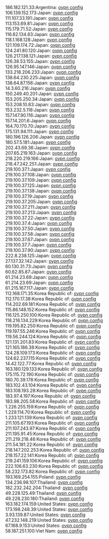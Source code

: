 186.182.121.33:Argentina: [ovpn config](vpn/186_182_121_33.ovpn)  
106.139.152.173:Japan: [ovpn config](vpn/106_139_152_173.ovpn)  
111.107.33.191:Japan: [ovpn config](vpn/111_107_33_191.ovpn)  
113.153.69.81:Japan: [ovpn config](vpn/113_153_69_81.ovpn)  
115.179.71.52:Japan: [ovpn config](vpn/115_179_71_52.ovpn)  
116.82.134.83:Japan: [ovpn config](vpn/116_82_134_83.ovpn)  
118.1.168.128:Japan: [ovpn config](vpn/118_1_168_128.ovpn)  
121.109.174.72:Japan: [ovpn config](vpn/121_109_174_72.ovpn)  
124.241.80.120:Japan: [ovpn config](vpn/124_241_80_120.ovpn)  
126.217.138.121:Japan: [ovpn config](vpn/126_217_138_121.ovpn)  
126.38.53.155:Japan: [ovpn config](vpn/126_38_53_155.ovpn)  
126.95.147.146:Japan: [ovpn config](vpn/126_95_147_146.ovpn)  
133.218.206.233:Japan: [ovpn config](vpn/133_218_206_233.ovpn)  
138.64.230.225:Japan: [ovpn config](vpn/138_64_230_225.ovpn)  
138.64.87.156:Japan: [ovpn config](vpn/138_64_87_156.ovpn)  
14.3.60.216:Japan: [ovpn config](vpn/14_3_60_216.ovpn)  
150.249.40.201:Japan: [ovpn config](vpn/150_249_40_201.ovpn)  
153.205.250.34:Japan: [ovpn config](vpn/153_205_250_34.ovpn)  
153.208.10.83:Japan: [ovpn config](vpn/153_208_10_83.ovpn)  
153.232.5.118:Japan: [ovpn config](vpn/153_232_5_118.ovpn)  
157.147.90.116:Japan: [ovpn config](vpn/157_147_90_116.ovpn)  
157.14.201.6:Japan: [ovpn config](vpn/157_14_201_6.ovpn)  
164.70.170.70:Japan: [ovpn config](vpn/164_70_170_70.ovpn)  
175.131.94.111:Japan: [ovpn config](vpn/175_131_94_111.ovpn)  
180.196.126.206:Japan: [ovpn config](vpn/180_196_126_206.ovpn)  
180.57.5.181:Japan: [ovpn config](vpn/180_57_5_181.ovpn)  
202.43.69.36:Japan: [ovpn config](vpn/202_43_69_36.ovpn)  
207.65.219.163:Japan: [ovpn config](vpn/207_65_219_163.ovpn)  
218.220.219.166:Japan: [ovpn config](vpn/218_220_219_166.ovpn)  
218.47.242.251:Japan: [ovpn config](vpn/218_47_242_251.ovpn)  
219.100.37.1:Japan: [ovpn config](vpn/219_100_37_1.ovpn)  
219.100.37.108:Japan: [ovpn config](vpn/219_100_37_108.ovpn)  
219.100.37.109:Japan: [ovpn config](vpn/219_100_37_109.ovpn)  
219.100.37.125:Japan: [ovpn config](vpn/219_100_37_125.ovpn)  
219.100.37.138:Japan: [ovpn config](vpn/219_100_37_138.ovpn)  
219.100.37.19:Japan: [ovpn config](vpn/219_100_37_19.ovpn)  
219.100.37.205:Japan: [ovpn config](vpn/219_100_37_205.ovpn)  
219.100.37.211:Japan: [ovpn config](vpn/219_100_37_211.ovpn)  
219.100.37.213:Japan: [ovpn config](vpn/219_100_37_213.ovpn)  
219.100.37.22:Japan: [ovpn config](vpn/219_100_37_22.ovpn)  
219.100.37.4:Japan: [ovpn config](vpn/219_100_37_4.ovpn)  
219.100.37.50:Japan: [ovpn config](vpn/219_100_37_50.ovpn)  
219.100.37.58:Japan: [ovpn config](vpn/219_100_37_58.ovpn)  
219.100.37.67:Japan: [ovpn config](vpn/219_100_37_67.ovpn)  
219.100.37.7:Japan: [ovpn config](vpn/219_100_37_7.ovpn)  
219.100.37.90:Japan: [ovpn config](vpn/219_100_37_90.ovpn)  
222.8.238.125:Japan: [ovpn config](vpn/222_8_238_125.ovpn)  
27.137.32.142:Japan: [ovpn config](vpn/27_137_32_142.ovpn)  
60.130.31.73:Japan: [ovpn config](vpn/60_130_31_73.ovpn)  
60.62.85.87:Japan: [ovpn config](vpn/60_62_85_87.ovpn)  
61.214.23.69:Japan: [ovpn config](vpn/61_214_23_69.ovpn)  
61.214.23.69:Japan: [ovpn config](vpn/61_214_23_69.ovpn)  
61.215.167.117:Japan: [ovpn config](vpn/61_215_167_117.ovpn)  
112.168.171.35:Korea Republic of: [ovpn config](vpn/112_168_171_35.ovpn)  
112.170.17.38:Korea Republic of: [ovpn config](vpn/112_170_17_38.ovpn)  
114.202.69.181:Korea Republic of: [ovpn config](vpn/114_202_69_181.ovpn)  
115.86.148.152:Korea Republic of: [ovpn config](vpn/115_86_148_152.ovpn)  
116.125.250.100:Korea Republic of: [ovpn config](vpn/116_125_250_100.ovpn)  
118.216.134.229:Korea Republic of: [ovpn config](vpn/118_216_134_229.ovpn)  
119.195.82.250:Korea Republic of: [ovpn config](vpn/119_195_82_250.ovpn)  
119.197.55.246:Korea Republic of: [ovpn config](vpn/119_197_55_246.ovpn)  
119.56.244.124:Korea Republic of: [ovpn config](vpn/119_56_244_124.ovpn)  
121.131.201.83:Korea Republic of: [ovpn config](vpn/121_131_201_83.ovpn)  
121.165.186.38:Korea Republic of: [ovpn config](vpn/121_165_186_38.ovpn)  
124.28.109.173:Korea Republic of: [ovpn config](vpn/124_28_109_173.ovpn)  
124.62.237.115:Korea Republic of: [ovpn config](vpn/124_62_237_115.ovpn)  
14.42.122.77:Korea Republic of: [ovpn config](vpn/14_42_122_77.ovpn)  
163.180.129.133:Korea Republic of: [ovpn config](vpn/163_180_129_133.ovpn)  
175.115.72.190:Korea Republic of: [ovpn config](vpn/175_115_72_190.ovpn)  
180.70.39.178:Korea Republic of: [ovpn config](vpn/180_70_39_178.ovpn)  
183.102.43.104:Korea Republic of: [ovpn config](vpn/183_102_43_104.ovpn)  
183.108.193.28:Korea Republic of: [ovpn config](vpn/183_108_193_28.ovpn)  
183.97.4.197:Korea Republic of: [ovpn config](vpn/183_97_4_197.ovpn)  
183.98.205.58:Korea Republic of: [ovpn config](vpn/183_98_205_58.ovpn)  
1.226.255.159:Korea Republic of: [ovpn config](vpn/1_226_255_159.ovpn)  
1.229.114.70:Korea Republic of: [ovpn config](vpn/1_229_114_70.ovpn)  
1.233.121.139:Korea Republic of: [ovpn config](vpn/1_233_121_139.ovpn)  
211.105.67.193:Korea Republic of: [ovpn config](vpn/211_105_67_193.ovpn)  
211.107.243.97:Korea Republic of: [ovpn config](vpn/211_107_243_97.ovpn)  
211.195.91.45:Korea Republic of: [ovpn config](vpn/211_195_91_45.ovpn)  
211.219.218.46:Korea Republic of: [ovpn config](vpn/211_219_218_46.ovpn)  
211.54.181.22:Korea Republic of: [ovpn config](vpn/211_54_181_22.ovpn)  
218.147.202.253:Korea Republic of: [ovpn config](vpn/218_147_202_253.ovpn)  
218.157.22.141:Korea Republic of: [ovpn config](vpn/218_157_22_141.ovpn)  
219.241.159.106:Korea Republic of: [ovpn config](vpn/219_241_159_106.ovpn)  
222.106.63.230:Korea Republic of: [ovpn config](vpn/222_106_63_230.ovpn)  
58.232.173.82:Korea Republic of: [ovpn config](vpn/58_232_173_82.ovpn)  
193.169.254.155:Poland: [ovpn config](vpn/193_169_254_155.ovpn)  
134.236.98.107:Thailand: [ovpn config](vpn/134_236_98_107.ovpn)  
182.232.242.204:Thailand: [ovpn config](vpn/182_232_242_204.ovpn)  
49.228.125.49:Thailand: [ovpn config](vpn/49_228_125_49.ovpn)  
49.228.230.180:Thailand: [ovpn config](vpn/49_228_230_180.ovpn)  
163.182.174.159:United States: [ovpn config](vpn/163_182_174_159.ovpn)  
173.198.248.39:United States: [ovpn config](vpn/173_198_248_39.ovpn)  
3.93.139.87:United States: [ovpn config](vpn/3_93_139_87.ovpn)  
47.232.148.219:United States: [ovpn config](vpn/47_232_148_219.ovpn)  
67.168.9.153:United States: [ovpn config](vpn/67_168_9_153.ovpn)  
58.187.251.100:Viet Nam: [ovpn config](vpn/58_187_251_100.ovpn)  
